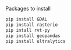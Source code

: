 Packages to install

```python
pip install GDAL
pip install rasterio
pip intall rvt-py
pip install geopandas
pip install ultralytics

```

